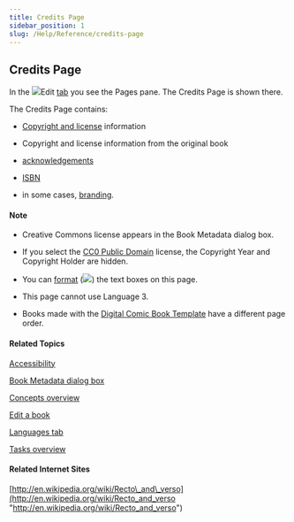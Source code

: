```yaml
---
title: Credits Page
sidebar_position: 1
slug: /Help/Reference/credits-page
---
```


## Credits Page

In the ![](/ref-docs-assets/images/User_Interface/Tabs/EditTab.png)Edit [tab](../User_Interface/Tabs/Tabs_overview.md) you see the Pages pane. The Credits Page is shown there.

The Credits Page contains:

-   [Copyright and license](../User_Interface/Dialog_boxes/Copyright_License_dialog_box_Text.md) information
    
-   Copyright and license information from the original book
    
-   [acknowledgements](Acknowledgements.md)
    
-   [ISBN](ISBN.md)
    
-   in some cases, [branding](../Tasks/Edit_tasks/Enterprise/EnterpriseRequired.md).
    

#### Note

-   Creative Commons license appears in the Book Metadata dialog box.
    
-   If you select the [CC0 Public Domain](https://creativecommons.org/publicdomain/zero/1.0/ "https://creativecommons.org/publicdomain/zero/1.0/") license, the Copyright Year and Copyright Holder are hidden.
    
-   You can [format](../User_Interface/Dialog_boxes/Format_dialog_box.md) (![](/ref-docs-assets/images/Tasks/Edit_tasks/TextBoxPropertiesStar.png)) the text boxes on this page.
    
-   This page cannot use Language 3.
    
-   Books made with the [Digital Comic Book Template](Digital_Comic_Book_Template.md) have a different page order.
    

#### Related Topics

[Accessibility](../Tasks/Publish_tasks/Accessibility.md)

[Book Metadata dialog box](../User_Interface/Dialog_boxes/Book_Metadata_dialog_box.md)

[Concepts overview](Concepts_overview.md)

[Edit a book](../Tasks/Edit_tasks/Edit_a_book.md)

[Languages tab](../User_Interface/Dialog_boxes/Languages_tab.md)

[Tasks overview](../Tasks/Tasks_overview.md)

#### Related Internet Sites

[http://en.wikipedia.org/wiki/Recto\_and\_verso](http://en.wikipedia.org/wiki/Recto_and_verso "http://en.wikipedia.org/wiki/Recto_and_verso")